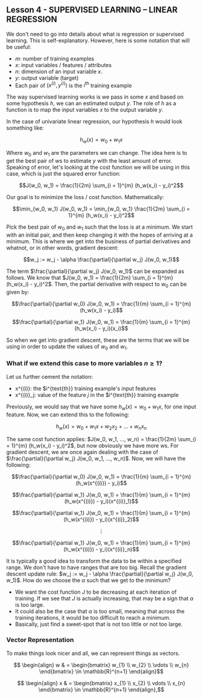 ## Lesson 4 - SUPERVISED LEARNING – LINEAR REGRESSION

We don't need to go into details about what is regression or supervised learning. This is self-explanatory. However, here is some notation that will be useful: 
- $m$: number of training examples
- $x$: input variables / features / attributes
- $n$: dimension of an input variable $x$.
- $y$: output variable (target)
- Each pair of $(x^{(i)}, y^{(i)})$ is the $i^{\text{th}}$ training example

The way supervised learning works is we pass in some $x$ and based on some hypothesis $h$, we can an estimated output $y$. The role of $h$ as a function is to map the input variables $x$ to the output variable $y$.

In the case of univariate linear regression, our hypothesis $h$ would look something like: 

$$h_w (x) = w_0 + w_1 x$$

Where $w_0$ and $w_1$ are the parameters we can change. The idea here is to get the best pair of $w$s to estimate $y$ with the least amount of error. Speaking of error, let's looking at the cost function we will be using in this case, which is just the squared error function: 

$$J(w_0, w_1) = \frac{1}{2m} \sum_{i = 1}^{m} (h_w(x_i) - y_i)^2$$

Our goal is to minimize the loss / cost function. Mathematically: 

$$\min_{w_0, w_1} J(w_0, w_1) = \min_{w_0, w_1} \frac{1}{2m} \sum_{i = 1}^{m} (h_w(x_i) - y_i)^2$$

Pick the best pair of $w_0$ and $w_1$ such that the loss is at a minimum. We start with an initial pair, and then keep changing it with the hopes of arriving at a minimum. This is where we get into the business of partial derivatives and whatnot, or in other words, gradient descent: 

$$w_j := w_j - \alpha \frac{\partial}{\partial w_j} J(w_0, w_1)$$

The term $\frac{\partial}{\partial w_j} J(w_0, w_1)$ can be expanded as follows. We know that $J(w_0, w_1) = \frac{1}{2m} \sum_{i = 1}^{m} (h_w(x_i) - y_i)^2$. Then, the partial derivative with respect to $w_0$ can be given by: 

$$\frac{\partial}{\partial w_0} J(w_0, w_1) = \frac{1}{m} \sum_{i = 1}^{m} (h_w(x_i) - y_i)$$

$$\frac{\partial}{\partial w_1} J(w_0, w_1) = \frac{1}{m} \sum_{i = 1}^{m} (h_w(x_i) - y_i)(x_i)$$

So when we get into gradient descent, these are the terms that we will be using in order to update the values of $w_0$ and $w_1$. 

### What if we extend this case to more variables $n \geq 1$?

Let us further cement the notation: 
- x^{(i)}: the $i^{text{th}} training example's input features
- x^{(i)}_j: value of the feature $j$ in the $i^{text{th}} training example

Previously, we would say that we have some $h_w (x) = w_0 + w_1 x$, for one input feature. Now, we can extend this to the following: 

$$h_w (x) = w_0 + w_1 x + w_2 x_2 + ... + w_n x_n$$

The same cost function applies: $J(w_0, w_1, ..., w_n) = \frac{1}{2m} \sum_{i = 1}^{m} (h_w(x_i) - y_i)^2$, but now obviously we have more $w$s. For gradient descent, we are once again dealing with the case of $\frac{\partial}{\partial w_j} J(w_0, w_1, ..., w_n)$. Now, we will have the following: 

$$\frac{\partial}{\partial w_0} J(w_0, w_1) = \frac{1}{m} \sum_{i = 1}^{m} (h_w(x^{(i)}) - y_i)$$

$$\frac{\partial}{\partial w_1} J(w_0, w_1) = \frac{1}{m} \sum_{i = 1}^{m} (h_w(x^{(i)}) - y_i)(x^{(i)}_1)$$

$$\frac{\partial}{\partial w_1} J(w_0, w_1) = \frac{1}{m} \sum_{i = 1}^{m} (h_w(x^{(i)}) - y_i)(x^{(i)}_2)$$

$$\vdots$$

$$\frac{\partial}{\partial w_1} J(w_0, w_1) = \frac{1}{m} \sum_{i = 1}^{m} (h_w(x^{(i)}) - y_i)(x^{(i)}_n)$$

It is typically a good idea to transform the data to be within a specified range. We don't have to have ranges that are too big. Recall the gradient descent update rule: $w_j := w_j - \alpha \frac{\partial}{\partial w_j} J(w_0, w_1)$. How do we choose the $\alpha$ such that we get to the minimum? 
- We want the cost function $J$ to be decreasing at each iteration of training. If we see that $J$ is actually increasing, that may be a sign that $\alpha$ is too large.
- It could also be the case that $\alpha$ is too small, meaning that across the training iterations, it would be too difficult to reach a minimum.
- Basically, just find a sweet-spot that is not too little or not too large.

### Vector Representation
To make things look nicer and all, we can represent things as vectors. 

```math
  \begin{align}
    w & = \begin{bmatrix}
           w_{1} \\
           w_{2} \\
           \vdots \\
           w_{n}
         \end{bmatrix} \in \mathbb{R}^{n+1}
  \end{align}
```

```math
  \begin{align}
    x & = \begin{bmatrix}
           x_{1} \\
           x_{2} \\
           vdots \\
           x_{n}
         \end{bmatrix} \in \mathbb{R}^{n+1}
  \end{align},
```
